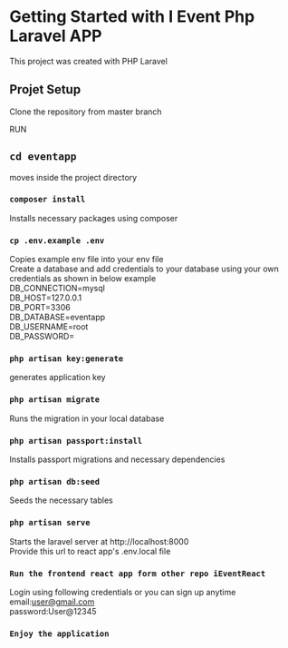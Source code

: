 # Getting Started with I Event Php Laravel APP

This project was created with PHP Laravel

## Projet Setup
Clone the repository from master branch

RUN

## `cd eventapp`
moves inside the project directory

### `composer install`
Installs necessary packages using composer

### `cp .env.example .env`
Copies example env file into your env file\
Create a database and add credentials to your database using your own credentials as shown in below example\
DB_CONNECTION=mysql\
DB_HOST=127.0.0.1\
DB_PORT=3306\
DB_DATABASE=eventapp\
DB_USERNAME=root\
DB_PASSWORD=

### `php artisan key:generate`
generates application key

### `php artisan migrate`
Runs the migration in your local database

### `php artisan passport:install`
Installs passport migrations and necessary dependencies

### `php artisan db:seed`
Seeds the necessary tables 

### `php artisan serve`
Starts the laravel server at http://localhost:8000\
Provide this url to react app's .env.local file

### `Run the frontend react app form other repo iEventReact`
Login using following credentials or you can sign up anytime\
email:user@gmail.com\
password:User@12345

### `Enjoy the application`
